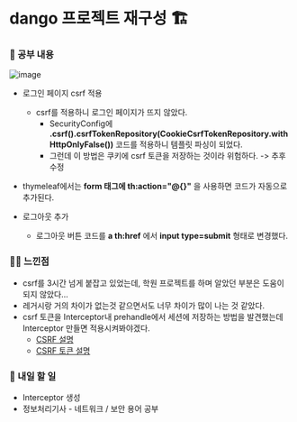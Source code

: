 # dango 프로젝트 재구성 🏗️

### 🚸 공부 내용
![image](https://github.com/cha2code/daily_study/assets/141387662/f163d412-f8ab-4044-985d-46c8f8ba3be3)  

* 로그인 페이지 csrf 적용
  * csrf를 적용하니 로그인 페이지가 뜨지 않았다.
    * SecurityConfig에 **.csrf().csrfTokenRepository(CookieCsrfTokenRepository.withHttpOnlyFalse())** 코드를 적용하니 템플릿 파싱이 되었다.
    * 그런데 이 방법은 쿠키에 csrf 토큰을 저장하는 것이라 위험하다. -> 추후 수정  
  
* thymeleaf에서는 **form 태그에 th:action="@{}"** 을 사용하면 **<input th:name="${_csrf.parameterName}" th:value="${_csrf.token}" type="hidden"/>** 코드가 자동으로 추가된다.
  
* 로그아웃 추가
  * 로그아웃 버튼 코드를 **a th:href** 에서 **input type=submit** 형태로 변경했다.  
 
### 🧑‍💻 느낀점
* csrf를 3시간 넘게 붙잡고 있었는데, 학원 프로젝트를 하며 알았던 부분은 도움이 되지 않았다...
* 레거시랑 거의 차이가 없는것 같으면서도 너무 차이가 많이 나는 것 같았다.
* csrf 토큰을 Interceptor내 prehandle에서 세션에 저장하는 방법을 발견했는데 Interceptor 만들면 적용시켜봐야겠다.
  * [CSRF 설명](https://velog.io/@younghoondoodoom/CSRF-%ED%8C%8C%ED%97%A4%EC%B9%98%EA%B8%B0)
  * [CSRF 토큰 설명](https://cheese10yun.github.io/spring-csrf/)

### 🚧 내일 할 일
* Interceptor 생성
* 정보처리기사 - 네트워크 / 보안 용어 공부
